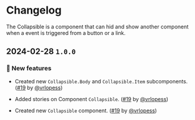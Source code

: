 # Changelog

The Collapsible is a component that can hid and show another component when a event is triggered from a button or a link.

## 2024-02-28 `1.0.0`

### 🎉 New features

- Created new `Collapsible.Body` and `Collapsible.Item` subcomponents. ([#19](https://github.com/TiendaNube/nimbus-design-system/pull/222) by [@vrlopess](https://github.com/vrlopess))

- Added stories on Component `Collapsible`. ([#19](https://github.com/TiendaNube/nimbus-design-system/pull/222) by [@vrlopess](https://github.com/vrlopess))

- Created new `Collapsible` component. ([#19](https://github.com/TiendaNube/nimbus-design-system/pull/222) by [@vrlopess](https://github.com/vrlopess))

